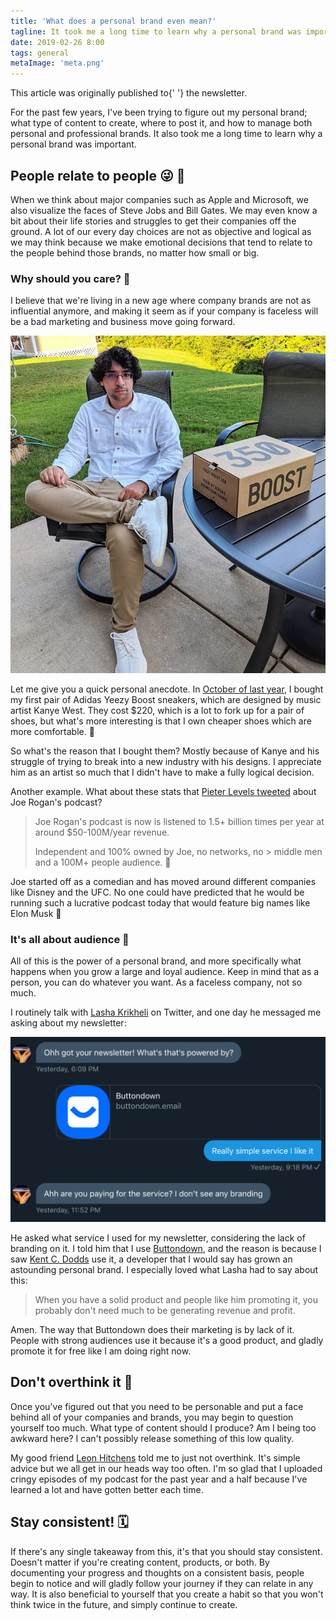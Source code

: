 ```yaml
---
title: 'What does a personal brand even mean?'
tagline: It took me a long time to learn why a personal brand was important
date: 2019-02-26 8:00
tags: general
metaImage: 'meta.png'
---
```


<Alert>
  This article was originally published to{' '}
  <AlertLink href="/news">the newsletter</AlertLink>.
</Alert>

For the past few years, I've been trying to figure out my personal brand; what type of content to create, where to post it, and how to manage both personal and professional brands. It also took me a long time to learn why a personal brand was important.

## People relate to people 😜 🤗

When we think about major companies such as Apple and Microsoft, we also visualize the faces of Steve Jobs and Bill Gates. We may even know a bit about their life stories and struggles to get their companies off the ground. A lot of our every day choices are not as objective and logical as we may think because we make emotional decisions that tend to relate to the people behind those brands, no matter how small or big.

### Why should you care? 🤨

I believe that we're living in a new age where company brands are not as influential anymore, and making it seem as if your company is faceless will be a bad marketing and business move going forward.

![Photo of myself wearing Yeezy shoes by Kanye West](yeezy.jpg)

Let me give you a quick personal anecdote. In [October of last year](https://www.instagram.com/p/BocmuvbnchF/), I bought my first pair of Adidas Yeezy Boost sneakers, which are designed by music artist Kanye West. They cost \$220, which is a lot to fork up for a pair of shoes, but what's more interesting is that I own cheaper shoes which are more comfortable. 🤔

So what's the reason that I bought them? Mostly because of Kanye and his struggle of trying to break into a new industry with his designs. I appreciate him as an artist so much that I didn't have to make a fully logical decision.

Another example. What about these stats that [Pieter Levels tweeted](https://twitter.com/levelsio/status/1080443224194314241) about Joe Rogan's podcast?

> Joe Rogan's podcast is now is listened to 1.5+ billion times per year at around \$50-100M/year revenue.
>
> Independent and 100% owned by Joe, no networks, no > middle men and a 100M+ people audience. 👏

Joe started off as a comedian and has moved around different companies like Disney and the UFC. No one could have predicted that he would be running such a lucrative podcast today that would feature big names like Elon Musk 🤯

### It's all about audience 👀

All of this is the power of a personal brand, and more specifically what happens when you grow a large and loyal audience. Keep in mind that as a person, you can do whatever you want. As a faceless company, not so much.

I routinely talk with [Lasha Krikheli](https://twitter.com/LashaKrikheli) on Twitter, and one day he messaged me asking about my newsletter:

![Screenshot of conversation with Lasha](lasha-dm.png)

He asked what service I used for my newsletter, considering the lack of branding on it. I told him that I use [Buttondown](https://buttondown.email/), and the reason is because I saw [Kent C. Dodds](https://kentcdodds.com/) use it, a developer that I would say has grown an astounding personal brand. I especially loved what Lasha had to say about this:

> When you have a solid product and people like him promoting it, you probably don't need much to be generating revenue and profit.

Amen. The way that Buttondown does their marketing is by lack of it. People with strong audiences use it because it's a good product, and gladly promote it for free like I am doing right now.

## Don't overthink it 🧠

Once you've figured out that you need to be personable and put a face behind all of your companies and brands, you may begin to question yourself too much. What type of content should I produce? Am I being too awkward here? I can't possibly release something of this low quality.

My good friend [Leon Hitchens](https://twitter.com/leonhitchens) told me to just not overthink. It's simple advice but we all get in our heads way too often. I'm so glad that I uploaded cringy episodes of my podcast for the past year and a half because I've learned a lot and have gotten better each time.

## Stay consistent! 🗓

If there's any single takeaway from this, it's that you should stay consistent. Doesn't matter if you're creating content, products, or both. By documenting your progress and thoughts on a consistent basis, people begin to notice and will gladly follow your journey if they can relate in any way. It is also beneficial to yourself that you create a habit so that you won't think twice in the future, and simply continue to create.

